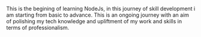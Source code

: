 This is the begining of learning NodeJs, in this journey of skill development i am starting from basic to advance.
This is an ongoing journey with an aim of polishing my tech knowledge and upliftment of my work and skills in terms of professionalism. 
